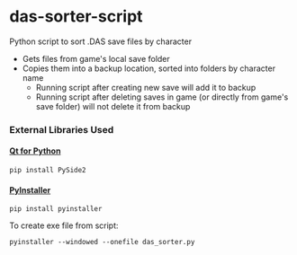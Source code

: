 # das-sorter-script
Python script to sort .DAS save files by character
* Gets files from game's local save folder
* Copies them into a backup location, sorted into folders by character name
    * Running script after creating new save will add it to backup
    * Running script after deleting saves in game (or directly from game's save folder) will not delete it from backup


### External Libraries Used

#### [Qt for Python](https://doc.qt.io/qtforpython)
```
pip install PySide2
```

#### [PyInstaller](http://www.pyinstaller.org/)
```
pip install pyinstaller
```

To create exe file from script:
```
pyinstaller --windowed --onefile das_sorter.py
```